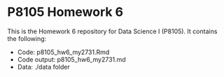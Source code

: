 # P8105 Homework 6

This is the Homework 6 repository for Data Science I (P8105). It contains the following:

* Code: p8105_hw6_my2731.Rmd
* Code output: p8105_hw6_my2731.md
* Data: ./data folder